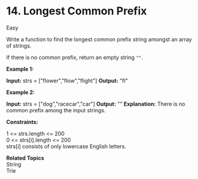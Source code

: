 # 14. Longest Common Prefix

Easy

Write a function to find the longest common prefix string amongst an array of strings.

If there is no common prefix, return an empty string `""`.

 

**Example 1:**

**Input:** strs = ["flower","flow","flight"]
**Output:** "fl"

**Example 2:**

**Input:** strs = ["dog","racecar","car"]
**Output:** ""
**Explanation:** There is no common prefix among the input strings.
 

**Constraints:**

1 <= strs.length <= 200<br>
0 <= strs[i].length <= 200<br>
strs[i] consists of only lowercase English letters.

**Related Topics**<br>
String<br>
Trie
